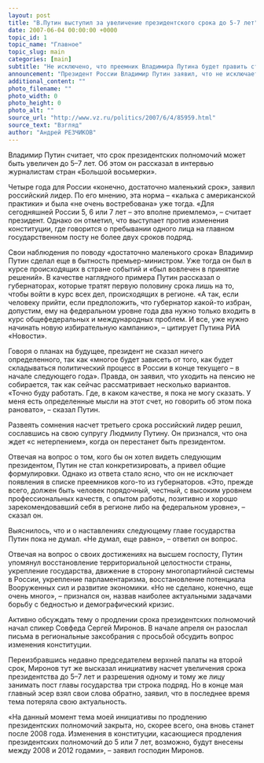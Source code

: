 ```yaml
---
layout: post
title: "В.Путин выступил за увеличение президентского срока до 5-7 лет"
date: 2007-06-04 00:00:00 +0000
topic_id: 1
topic_name: "Главное"
topic_slug: main
categories: [main]
subtitle: "Не исключено, что преемник Владимира Путина будет править страной 5–7 лет"
announcement: "Президент России Владимир Путин заявил, что не исключает увеличения продолжительности пребывания президента на посту до 5–7 лет, так как 4 года для России «конечно, достаточно маленький срок». Однако он еще раз отверг идею изменить параграф конституции, где говорится о возможности для одного лица избираться на высший государственный пост не более двух раз подряд."
additional_content: ""
photo_filename: ""
photo_width: 0
photo_height: 0
photo_alt: ""
source_url: "http://www.vz.ru/politics/2007/6/4/85959.html"
source_text: "Взгляд"
author: "Андрей РЕЗЧИКОВ"
---
```

Владимир Путин считает, что срок президентских полномочий может быть увеличен до 5–7 лет. Об этом он рассказал в интервью журналистам стран «Большой восьмерки».

Четыре года для России «конечно, достаточно маленький срок», заявил российский лидер. По его мнению, эта норма – «калька с американской практики» и была «не очень востребована» уже тогда. «Для сегодняшней России 5, 6 или 7 лет – это вполне приемлемо», – считает президент. Однако он отметил, что выступает против изменения конституции, где говорится о пребывании одного лица на главном государственном посту не более двух сроков подряд.

Свои наблюдения по поводу «достаточно маленького срока» Владимир Путин сделал еще в бытность премьер-министром. Уже тогда он был в курсе происходящих в стране событий и «был вовлечен в принятие решений». В качестве наглядного примера Путин рассказал о губернаторах, которые тратят первую половину срока лишь на то, чтобы войти в курс всех дел, происходящих в регионе. «А так, если человеку прийти, если предположить, что губернатор какой-то избран, допустим, ему на федеральном уровне года два нужно только входить в курс общефедеральных и международных проблем. И все, уже нужно начинать новую избирательную кампанию», – цитирует Путина РИА «Новости».

Говоря о планах на будущее, президент не сказал ничего определенного, так как «многое будет зависеть от того, как будет складываться политический процесс в России в конце текущего – в начале следующего года». Правда, он заявил, что уходить на пенсию не собирается, так как сейчас рассматривает несколько вариантов. «Точно буду работать. Где, в каком качестве, я пока не могу сказать. У меня есть определенные мысли на этот счет, но говорить об этом пока рановато», – сказал Путин. 

Развеять сомнения насчет третьего срока российский лидер решил, сославшись на свою супругу Людмилу Путину. Он признался, что она ждет «с нетерпением», когда он перестанет быть президентом.

Отвечая на вопрос о том, кого бы он хотел видеть следующим президентом, Путин не стал конкретизировать, а привел общие формулировки. Однако из ответа стало ясно, что он не исключает появления в списке преемников кого-то из губернаторов. «Это, прежде всего, должен быть человек порядочный, честный, с высоким уровнем профессиональных качеств, с опытом работы, позитивно и хорошо зарекомендовавший себя в регионе либо на федеральном уровне», – сказал он. 

Выяснилось, что и о наставлениях следующему главе государства Путин пока не думал. «Не думал, еще равно», – ответил он вопрос.

Отвечая на вопрос о своих достижениях на высшем госпосту, Путин упомянул восстановление территориальной целостности страны, укрепление государства, движение в сторону многопартийной системы в России, укрепление парламентаризма, восстановление потенциала Вооруженных сил и развитие экономики. «Но не сделано, конечно, еще очень много», – признался он, назвав наиболее актуальными задачами борьбу с бедностью и демографический кризис.

Активно обсуждать тему о продлении срока президентских полномочий начал спикер Совфеда Сергей Миронов. В начале апреля он разослал письма в региональные заксобрания с просьбой обсудить вопрос изменения конституции.

Переизбравшись недавно председателем верхней палаты на второй срок, Миронов тут же высказал инициативу насчет увеличения срока президентства до 5–7 лет и разрешения одному и тому же лицу занимать пост главы государства три строка подряд. Но в конце мая главный эсер взял свои слова обратно, заявил, что в последнее время тема потеряла свою актуальность.

«На данный момент тема моей инициативы по продлению президентских полномочий закрыта, но, скорее всего, она вновь станет после 2008 года. Изменения в конституции, касающиеся продления президентских полномочий до 5 или 7 лет, возможно, будут внесены между 2008 и 2012 годами», – заявил господин Миронов.
